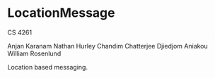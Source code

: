 LocationMessage
===============

CS 4261

Anjan Karanam
Nathan Hurley
Chandim Chatterjee
Djiedjom Aniakou
William Rosenlund

Location based messaging.